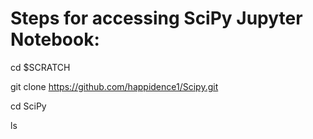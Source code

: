 # Steps for accessing SciPy Jupyter Notebook:

cd $SCRATCH

git clone https://github.com/happidence1/Scipy.git

cd SciPy

ls
